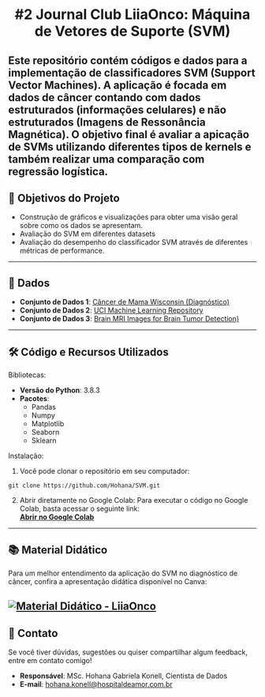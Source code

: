 ## <h1 align="center"> #2 Journal Club LiiaOnco: Máquina de Vetores de Suporte (SVM)</h1>

Este repositório contém códigos e dados para a implementação de classificadores **SVM (Support Vector Machines)**. 
A aplicação é focada em dados de câncer contando com dados estruturados (informações celulares) e não estruturados (Imagens de Ressonância Magnética).
O objetivo final é avaliar a apicação de SVMs utilizando diferentes tipos de kernels e também realizar uma comparação com regressão logística.
---
## 📌 Objetivos do Projeto

- Construção de gráficos e visualizações para obter uma visão geral sobre como os dados se apresentam.
- Avaliação do SVM em diferentes datasets
- Avaliação do desempenho do classificador SVM através de diferentes métricas de performance.
---
## 📂 Dados

- **Conjunto de Dados 1**: [Câncer de Mama Wisconsin (Diagnóstico)](https://www.kaggle.com/datasets/uciml/breast-cancer-wisconsin-data)
- **Conjunto de Dados 2**: [UCI Machine Learning Repository](https://github.com/pranavtumkur/Predicting-Cancer-using-Support-Vector-Machines/tree/master)
- **Conjunto de Dados 3**: [Brain MRI Images for Brain Tumor Detection)](https://www.kaggle.com/code/brendonim/brain-mri-tumor-detection-using-svm/input)
---
## 🛠️ Código e Recursos Utilizados

Bibliotecas:
- **Versão do Python**: 3.8.3
- **Pacotes**:
  - Pandas
  - Numpy
  - Matplotlib
  - Seaborn
  - Sklearn

Instalação:
1. Você pode clonar o repositório em seu computador:
```
git clone https://github.com/Hohana/SVM.git
```
2. Abrir diretamente no Google Colab:
Para executar o código no Google Colab, basta acessar o seguinte link:  
[**Abrir no Google Colab**](https://colab.research.google.com/drive/1O6Ek08PLIMdZZhagxQVmxdUEL8piCAxh?usp=sharing)
---
## 📚 **Material Didático**

Para um melhor entendimento da aplicação do SVM no diagnóstico de câncer, confira a apresentação didática disponível no Canva: 

[![Material Didático - LiiaOnco](https://via.placeholder.com/300x200.png)](https://www.canva.com/)
---
## 💬 **Contato**

Se você tiver dúvidas, sugestões ou quiser compartilhar algum feedback, entre em contato comigo!

- **Responsável**: MSc. Hohana Gabriela Konell, Cientista de Dados
- **E-mail**: [hohana.konell@hospitaldeamor.com.br](mailto:hohana.konell@hospitaldeamor.com.br)




